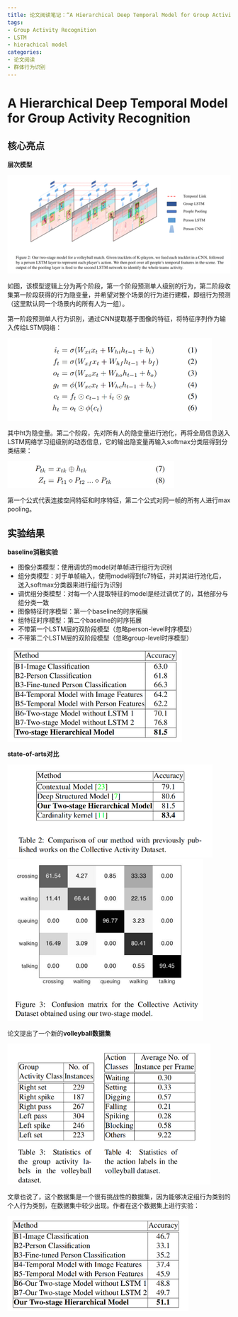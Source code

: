 ```yaml
---
title: 论文阅读笔记：“A Hierarchical Deep Temporal Model for Group Activity Recognition”
tags: 
- Group Activity Recognition
- LSTM
- hierachical model
categories:
- 论文阅读
- 群体行为识别
---
```


# A Hierarchical Deep Temporal Model for Group Activity Recognition

## 核心亮点

**层次模型**

<img src="https://raw.githubusercontent.com/coelien/image-hosting/master/img/202206281222031.png" alt="image-20220628122241869" style="zoom:50%;" />

如图，该模型逻辑上分为两个阶段，第一个阶段预测单人级别的行为，第二阶段收集第一阶段获得的行为隐变量，并希望对整个场景的行为进行建模，即组行为预测（这里默认同一个场景内的所有人为一组）。

第一阶段预测单人行为识别，通过CNN提取基于图像的特征，将特征序列作为输入传给LSTM网络：

<img src="https://raw.githubusercontent.com/coelien/image-hosting/master/img/202206281232146.png" alt="image-20220628123249111" style="zoom:50%;" />

其中ht为隐变量。第二个阶段，先对所有人的隐变量进行池化，再将全局信息送入LSTM网络学习组级别的动态信息，它的输出隐变量再输入softmax分类层得到分类结果：

<img src="https://raw.githubusercontent.com/coelien/image-hosting/master/img/202206281237424.png" alt="image-20220628123758397" style="zoom:50%;" />

第一个公式代表连接空间特征和时序特征，第二个公式对同一帧的所有人进行max pooling。

## 实验结果

**baseline消融实验**

- 图像分类模型：使用调优的model对单帧进行组行为识别
- 组分类模型：对于单帧输入，使用model得到fc7特征，并对其进行池化后，送入softmax分类器来进行组行为识别
- 调优组分类模型：对每一个人提取特征的model是经过调优了的，其他部分与组分类一致
- 图像特征时序模型：第一个baseline的时序拓展
- 组特征时序模型：第二个baseline的时序拓展
- 不带第一个LSTM层的双阶段模型（忽略person-level时序模型）
- 不带第二个LSTM层的双阶段模型（忽略group-level时序模型）

<img src="https://raw.githubusercontent.com/coelien/image-hosting/master/img/202206281348539.png" alt="image-20220628134845501" style="zoom:50%;" />

**state-of-arts对比**

<img src="https://raw.githubusercontent.com/coelien/image-hosting/master/img/202206281502224.png" alt="image-20220628150236180" style="zoom:50%;" />

<img src="https://raw.githubusercontent.com/coelien/image-hosting/master/img/202206281504089.png" alt="image-20220628150402040" style="zoom:50%;" />

论文提出了一个新的**volleyball数据集**

<img src="https://raw.githubusercontent.com/coelien/image-hosting/master/img/202206281529210.png" alt="image-20220628152902169" style="zoom:50%;" />

文章也说了，这个数据集是一个很有挑战性的数据集，因为能够决定组行为类别的个人行为类别，在数据集中较少出现。作者在这个数据集上进行实验：

<img src="https://raw.githubusercontent.com/coelien/image-hosting/master/img/202206281521593.png" alt="image-20220628152158560" style="zoom:50%;" />
